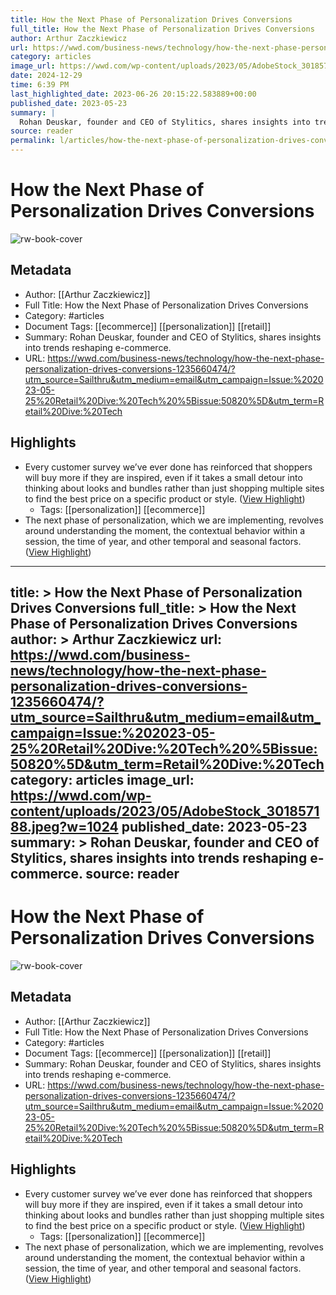 ```yaml
---
title: How the Next Phase of Personalization Drives Conversions
full_title: How the Next Phase of Personalization Drives Conversions
author: Arthur Zaczkiewicz
url: https://wwd.com/business-news/technology/how-the-next-phase-personalization-drives-conversions-1235660474/?utm_source=Sailthru&utm_medium=email&utm_campaign=Issue:%202023-05-25%20Retail%20Dive:%20Tech%20%5Bissue:50820%5D&utm_term=Retail%20Dive:%20Tech
category: articles
image_url: https://wwd.com/wp-content/uploads/2023/05/AdobeStock_301857188.jpeg?w=1024
date: 2024-12-29
time: 6:39 PM
last_highlighted_date: 2023-06-26 20:15:22.583889+00:00
published_date: 2023-05-23
summary: |
  Rohan Deuskar, founder and CEO of Stylitics, shares insights into trends reshaping e-commerce.
source: reader
permalink: l/articles/how-the-next-phase-of-personalization-drives-conversions
---
```

# How the Next Phase of Personalization Drives Conversions

![rw-book-cover](https://wwd.com/wp-content/uploads/2023/05/AdobeStock_301857188.jpeg?w=1024)

## Metadata
- Author: [[Arthur Zaczkiewicz]]
- Full Title: How the Next Phase of Personalization Drives Conversions
- Category: #articles
- Document Tags: [[ecommerce]] [[personalization]] [[retail]] 
- Summary: Rohan Deuskar, founder and CEO of Stylitics, shares insights into trends reshaping e-commerce.
- URL: https://wwd.com/business-news/technology/how-the-next-phase-personalization-drives-conversions-1235660474/?utm_source=Sailthru&utm_medium=email&utm_campaign=Issue:%202023-05-25%20Retail%20Dive:%20Tech%20%5Bissue:50820%5D&utm_term=Retail%20Dive:%20Tech

## Highlights
- Every customer survey we’ve ever done has reinforced that shoppers will buy more if they are inspired, even if it takes a small detour into thinking about looks and bundles rather than just shopping multiple sites to find the best price on a specific product or style. ([View Highlight](https://read.readwise.io/read/01h3wngmpy0ksqsb44edazt11w))
    - Tags: [[personalization]] [[ecommerce]] 
- The next phase of personalization, which we are implementing, revolves around understanding the moment, the contextual behavior within a session, the time of year, and other temporal and seasonal factors. ([View Highlight](https://read.readwise.io/read/01h3wnhephnb085zagd64e7wb2))


---
title: >
  How the Next Phase of Personalization Drives Conversions
full_title: >
  How the Next Phase of Personalization Drives Conversions
author: >
  Arthur Zaczkiewicz
url: https://wwd.com/business-news/technology/how-the-next-phase-personalization-drives-conversions-1235660474/?utm_source=Sailthru&utm_medium=email&utm_campaign=Issue:%202023-05-25%20Retail%20Dive:%20Tech%20%5Bissue:50820%5D&utm_term=Retail%20Dive:%20Tech
category: articles
image_url: https://wwd.com/wp-content/uploads/2023/05/AdobeStock_301857188.jpeg?w=1024
published_date: 2023-05-23
summary: >
  Rohan Deuskar, founder and CEO of Stylitics, shares insights into trends reshaping e-commerce.
source: reader
---
# How the Next Phase of Personalization Drives Conversions

![rw-book-cover](https://wwd.com/wp-content/uploads/2023/05/AdobeStock_301857188.jpeg?w=1024)

## Metadata
- Author: [[Arthur Zaczkiewicz]]
- Full Title: How the Next Phase of Personalization Drives Conversions
- Category: #articles
- Document Tags: [[ecommerce]] [[personalization]] [[retail]] 
- Summary: Rohan Deuskar, founder and CEO of Stylitics, shares insights into trends reshaping e-commerce.
- URL: https://wwd.com/business-news/technology/how-the-next-phase-personalization-drives-conversions-1235660474/?utm_source=Sailthru&utm_medium=email&utm_campaign=Issue:%202023-05-25%20Retail%20Dive:%20Tech%20%5Bissue:50820%5D&utm_term=Retail%20Dive:%20Tech

## Highlights
- Every customer survey we’ve ever done has reinforced that shoppers will buy more if they are inspired, even if it takes a small detour into thinking about looks and bundles rather than just shopping multiple sites to find the best price on a specific product or style. ([View Highlight](https://read.readwise.io/read/01h3wngmpy0ksqsb44edazt11w))
    - Tags: [[personalization]] [[ecommerce]] 
- The next phase of personalization, which we are implementing, revolves around understanding the moment, the contextual behavior within a session, the time of year, and other temporal and seasonal factors. ([View Highlight](https://read.readwise.io/read/01h3wnhephnb085zagd64e7wb2))


